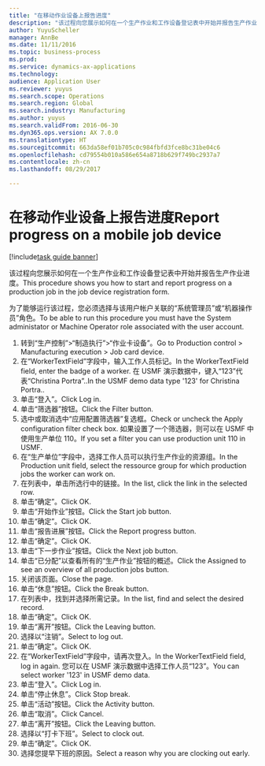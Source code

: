 ```yaml
--- 
title: "在移动作业设备上报告进度"
description: "该过程向您展示如何在一个生产作业和工作设备登记表中开始并报告生产作业进度。"
author: YuyuScheller
manager: AnnBe
ms.date: 11/11/2016
ms.topic: business-process
ms.prod: 
ms.service: dynamics-ax-applications
ms.technology: 
audience: Application User
ms.reviewer: yuyus
ms.search.scope: Operations
ms.search.region: Global
ms.search.industry: Manufacturing
ms.author: yuyus
ms.search.validFrom: 2016-06-30
ms.dyn365.ops.version: AX 7.0.0
ms.translationtype: HT
ms.sourcegitcommit: 663da58ef01b705c0c984fbfd3fce8bc31be04c6
ms.openlocfilehash: cd79554b010a586e654a8718b629f749bc2937a7
ms.contentlocale: zh-cn
ms.lasthandoff: 08/29/2017

---
```

# <a name="report-progress-on-a-mobile-job-device"></a><span data-ttu-id="5e332-103">在移动作业设备上报告进度</span><span class="sxs-lookup"><span data-stu-id="5e332-103">Report progress on a mobile job device</span></span>

[!include[task guide banner](../../includes/task-guide-banner.md)]

<span data-ttu-id="5e332-104">该过程向您展示如何在一个生产作业和工作设备登记表中开始并报告生产作业进度。</span><span class="sxs-lookup"><span data-stu-id="5e332-104">This procedure shows you how to start and report progress on a production job in the job device registration form.</span></span>



<span data-ttu-id="5e332-105">为了能够运行该过程，您必须选择与该用户帐户关联的“系统管理员”或“机器操作员”角色。</span><span class="sxs-lookup"><span data-stu-id="5e332-105">To be able to run this procedure you must have the System administator or Machine Operator role associated with the user account.</span></span>

1. <span data-ttu-id="5e332-106">转到“生产控制”>“制造执行”>“作业卡设备”。</span><span class="sxs-lookup"><span data-stu-id="5e332-106">Go to Production control > Manufacturing execution > Job card device.</span></span>
2. <span data-ttu-id="5e332-107">在“WorkerTextField”字段中，输入工作人员标记。</span><span class="sxs-lookup"><span data-stu-id="5e332-107">In the WorkerTextField field, enter the badge of a worker.</span></span> <span data-ttu-id="5e332-108">在 USMF 演示数据中，键入“123”代表“Christina Portra”..</span><span class="sxs-lookup"><span data-stu-id="5e332-108">In the USMF demo data type '123' for Christina Portra..</span></span>
3. <span data-ttu-id="5e332-109">单击“登入”。</span><span class="sxs-lookup"><span data-stu-id="5e332-109">Click Log in.</span></span>
4. <span data-ttu-id="5e332-110">单击“筛选器”按钮。</span><span class="sxs-lookup"><span data-stu-id="5e332-110">Click the Filter button.</span></span>
5. <span data-ttu-id="5e332-111">选中或取消选中“应用配置筛选器”复选框。</span><span class="sxs-lookup"><span data-stu-id="5e332-111">Check or uncheck the Apply configuration filter check box.</span></span> <span data-ttu-id="5e332-112">如果设置了一个筛选器，则可以在 USMF 中使用生产单位 110。</span><span class="sxs-lookup"><span data-stu-id="5e332-112">If you set a filter you can use production unit 110 in USMF.</span></span>
6. <span data-ttu-id="5e332-113">在“生产单位”字段中，选择工作人员可以执行生产作业的资源组。</span><span class="sxs-lookup"><span data-stu-id="5e332-113">In the Production unit field, select the ressource group for which production jobs the worker can work on.</span></span>
7. <span data-ttu-id="5e332-114">在列表中，单击所选行中的链接。</span><span class="sxs-lookup"><span data-stu-id="5e332-114">In the list, click the link in the selected row.</span></span>
8. <span data-ttu-id="5e332-115">单击“确定”。</span><span class="sxs-lookup"><span data-stu-id="5e332-115">Click OK.</span></span>
9. <span data-ttu-id="5e332-116">单击“开始作业”按钮。</span><span class="sxs-lookup"><span data-stu-id="5e332-116">Click the Start job button.</span></span>
10. <span data-ttu-id="5e332-117">单击“确定”。</span><span class="sxs-lookup"><span data-stu-id="5e332-117">Click OK.</span></span>
11. <span data-ttu-id="5e332-118">单击“报告进展”按钮。</span><span class="sxs-lookup"><span data-stu-id="5e332-118">Click the Report progress button.</span></span>
12. <span data-ttu-id="5e332-119">单击“确定”。</span><span class="sxs-lookup"><span data-stu-id="5e332-119">Click OK.</span></span>
13. <span data-ttu-id="5e332-120">单击“下一步作业”按钮。</span><span class="sxs-lookup"><span data-stu-id="5e332-120">Click the Next job button.</span></span>
14. <span data-ttu-id="5e332-121">单击“已分配”以查看所有的“生产作业”按钮的概述。</span><span class="sxs-lookup"><span data-stu-id="5e332-121">Click the Assigned to see an overview of all production jobs button.</span></span>
15. <span data-ttu-id="5e332-122">关闭该页面。</span><span class="sxs-lookup"><span data-stu-id="5e332-122">Close the page.</span></span>
16. <span data-ttu-id="5e332-123">单击“休息”按钮。</span><span class="sxs-lookup"><span data-stu-id="5e332-123">Click the Break button.</span></span>
17. <span data-ttu-id="5e332-124">在列表中，找到并选择所需记录。</span><span class="sxs-lookup"><span data-stu-id="5e332-124">In the list, find and select the desired record.</span></span>
18. <span data-ttu-id="5e332-125">单击“确定”。</span><span class="sxs-lookup"><span data-stu-id="5e332-125">Click OK.</span></span>
19. <span data-ttu-id="5e332-126">单击“离开”按钮。</span><span class="sxs-lookup"><span data-stu-id="5e332-126">Click the Leaving button.</span></span>
20. <span data-ttu-id="5e332-127">选择以“注销”。</span><span class="sxs-lookup"><span data-stu-id="5e332-127">Select to log out.</span></span>
21. <span data-ttu-id="5e332-128">单击“确定”。</span><span class="sxs-lookup"><span data-stu-id="5e332-128">Click OK.</span></span>
22. <span data-ttu-id="5e332-129">在“WorkerTextField”字段中，请再次登入。</span><span class="sxs-lookup"><span data-stu-id="5e332-129">In the WorkerTextField field, log in again.</span></span> <span data-ttu-id="5e332-130">您可以在 USMF 演示数据中选择工作人员“123”。</span><span class="sxs-lookup"><span data-stu-id="5e332-130">You can select worker '123' in USMF demo data.</span></span>
23. <span data-ttu-id="5e332-131">单击“登入”。</span><span class="sxs-lookup"><span data-stu-id="5e332-131">Click Log in.</span></span>
24. <span data-ttu-id="5e332-132">单击“停止休息”。</span><span class="sxs-lookup"><span data-stu-id="5e332-132">Click Stop break.</span></span>
25. <span data-ttu-id="5e332-133">单击“活动”按钮。</span><span class="sxs-lookup"><span data-stu-id="5e332-133">Click the Activity button.</span></span>
26. <span data-ttu-id="5e332-134">单击“取消”。</span><span class="sxs-lookup"><span data-stu-id="5e332-134">Click Cancel.</span></span>
27. <span data-ttu-id="5e332-135">单击“离开”按钮。</span><span class="sxs-lookup"><span data-stu-id="5e332-135">Click the Leaving button.</span></span>
28. <span data-ttu-id="5e332-136">选择以“打卡下班”。</span><span class="sxs-lookup"><span data-stu-id="5e332-136">Select to clock out.</span></span>
29. <span data-ttu-id="5e332-137">单击“确定”。</span><span class="sxs-lookup"><span data-stu-id="5e332-137">Click OK.</span></span>
30. <span data-ttu-id="5e332-138">选择您提早下班的原因。</span><span class="sxs-lookup"><span data-stu-id="5e332-138">Select a reason why you are clocking out early.</span></span>


